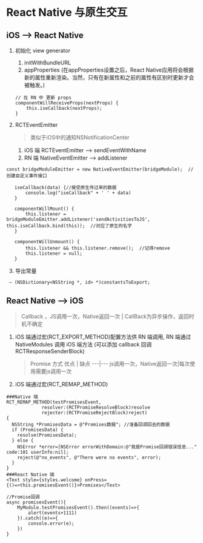# React Native 与原生交互

##  iOS —> React Native
1. 初始化 view generator
	1. initWithBundleURL
	2. appProperties (在appProperties设置之后，React Native应用将会根据新的属性重新渲染。当然，只有在新属性和之前的属性有区别时更新才会被触发。)
	
    ``` 
    // 在 RN 中 更新 props
    componentWillReceiveProps(nextProps) {
        this.iseCallback(nextProps);
    }	
    ```

2. RCTEventEmitter
	> 类似于iOS中的通知NSNotificationCenter

	1. iOS 端 RCTEventEmitter —> sendEventWithName
	2. RN 端 NativeEventEmitter —> addListener

 ```
const bridgeModuleEmitter = new NativeEventEmitter(bridgeModule);  //创建自定义事件接口 

    iseCallback(data) {//接受原生传过来的数据    
        console.log("iseCallback" + ' ' + data)       
    }  

    componentWillMount() {  
        this.listener = bridgeModuleEmitter.addListener('sendActivitiesToJS', this.iseCallback.bind(this));  //对应了原生的名字  
    }

    componentWillUnmount() {  
        this.listener && this.listener.remove();  //记得remove
        this.listener = null;  
    }  
```

3. 导出常量

 ` — (NSDictionary<NSString *, id> *)constantsToExport;`


## React Native —> iOS 

> Callback ，JS调用一次，Native返回一次	| CallBack为异步操作，返回时机不确定

1. iOS 端通过宏(RCT_EXPORT_METHOD)配置方法供 RN 端调用, RN 端通过 NativeModules 调用 iOS 端方法
(可以添加 callback 回调 RCTResponseSenderBlock)

	> Promise 方式 优点 | 缺点 ---|--- js调用一次，Native返回一次|每次使用需要js调用一次

2. iOS 端通过宏(RCT_REMAP_METHOD) 
    
```
###Native 端
RCT_REMAP_METHOD(testPromisesEvent,
             resolver:(RCTPromiseResolveBlock)resolve
             rejecter:(RCTPromiseRejectBlock)reject)
{
  NSString *PromisesData = @"Promises数据"; //准备回调回去的数据
  if (PromisesData) {
    resolve(PromisesData);
  } else {
    NSError *error=[NSError errorWithDomain:@"我是Promise回调错误信息..." code:101 userInfo:nil];
    reject(@"no_events", @"There were no events", error);
  }
}
###React Native 端
<Text style={styles.welcome} onPress={()=>this.promisesEvent()}>Promises</Text>

//Promise回调
async promisesEvent(){
    MyModule.testPromisesEvent().then((events)=>{
        alert(events+1111)
    }).catch((e)=>{
        console.error(e);
    })
}
```





